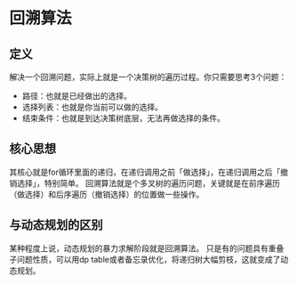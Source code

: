 # 回溯算法
## 定义
解决一个回溯问题，实际上就是一个决策树的遍历过程。你只需要思考3个问题：
- 路径：也就是已经做出的选择。
- 选择列表：也就是你当前可以做的选择。
- 结束条件：也就是到达决策树底层，无法再做选择的条件。
  
## 核心思想
其核心就是for循环里面的递归，在递归调用之前「做选择」，在递归调用之后「撤销选择」，特别简单。
回溯算法就是个多叉树的遍历问题，关键就是在前序遍历（做选择）和后序遍历（撤销选择）的位置做一些操作。

## 与动态规划的区别
某种程度上说，动态规划的暴力求解阶段就是回溯算法。
只是有的问题具有重叠子问题性质，可以用dp table或者备忘录优化，将递归树大幅剪枝，这就变成了动态规划。